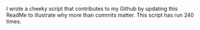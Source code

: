 I wrote a cheeky script that contributes to my Github by updating this ReadMe to illustrate why more than commits matter. This script has run 240 times.